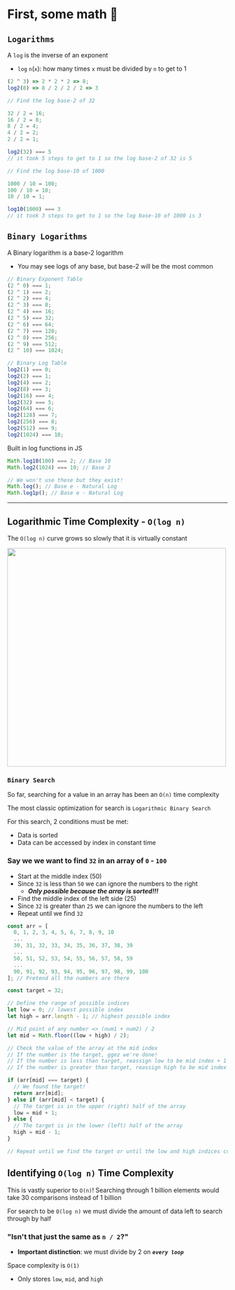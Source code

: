 # First, some math 🤢

## `Logarithms`

A `log` is the inverse of an exponent

- `log` `n`(`x`): how many times `x` must be divided by `n` to get to 1

```js
(2 ^ 3) => 2 * 2 * 2 => 8;
log2(8) => 8 / 2 / 2 / 2 => 3
```

```js
// Find the log base-2 of 32

32 / 2 = 16;
16 / 2 = 8;
8 / 2 = 4;
4 / 2 = 2;
2 / 2 = 1;

log2(32) === 5
// it took 5 steps to get to 1 so the log base-2 of 32 is 5

// Find the log base-10 of 1000

1000 / 10 = 100;
100 / 10 = 10;
10 / 10 = 1;

log10(1000) === 3
// it took 3 steps to get to 1 so the log base-10 of 1000 is 3
```

## `Binary Logarithms`

A Binary logarithm is a base-2 logarithm

- You may see logs of any base, but base-2 will be the most common

```js
// Binary Exponent Table
(2 ^ 0) === 1;
(2 ^ 1) === 2;
(2 ^ 2) === 4;
(2 ^ 3) === 8;
(2 ^ 4) === 16;
(2 ^ 5) === 32;
(2 ^ 6) === 64;
(2 ^ 7) === 128;
(2 ^ 8) === 256;
(2 ^ 9) === 512;
(2 ^ 10) === 1024;

// Binary Log Table
log2(1) === 0;
log2(2) === 1;
log2(4) === 2;
log2(8) === 3;
log2(16) === 4;
log2(32) === 5;
log2(64) === 6;
log2(128) === 7;
log2(256) === 8;
log2(512) === 9;
log2(1024) === 10;
```

Built in log functions in JS

```js
Math.log10(100) === 2; // Base 10
Math.log2(1024) === 10; // Base 2

// We won't use these but they exist!
Math.log(); // Base e - Natural Log
Math.log1p(); // Base e - Natural Log
```

---

## Logarithmic Time Complexity - `O(log n)`

The `O(log n)` curve grows so slowly that it is virtually constant

<img src="https://i.ibb.co/XxHTsn0/growthcurves.png" width="500">

### `Binary Search`

So far, searching for a value in an array has been an `O(n)` time complexity

The most classic optimization for search is `Logarithmic Binary Search`

For this search, 2 conditions must be met:

- Data is sorted
- Data can be accessed by index in constant time

### Say we we want to find `32` in an array of `0` - `100`

- Start at the middle index (50)
- Since `32` is less than `50` we can ignore the numbers to the right
  - **_Only possible because the array is sorted!!!_**
- Find the middle index of the left side (25)
- Since `32` is greater than `25` we can ignore the numbers to the left
- Repeat until we find `32`

```js
const arr = [
  0, 1, 2, 3, 4, 5, 6, 7, 8, 9, 10
  ...
  30, 31, 32, 33, 34, 35, 36, 37, 38, 39
  ...
  50, 51, 52, 53, 54, 55, 56, 57, 58, 59
  ...
  90, 91, 92, 93, 94, 95, 96, 97, 98, 99, 100
]; // Pretend all the numbers are there

const target = 32;

// Define the range of possible indices
let low = 0; // lowest possible index
let high = arr.length - 1; // highest possible index

// Mid point of any number => (num1 + num2) / 2
let mid = Math.floor((low + high) / 2);

// Check the value of the array at the mid index
// If the number is the target, ggez we're done!
// If the number is less than target, reassign low to be mid index + 1
// If the number is greater than target, reassign high to be mid index - 1

if (arr[mid] === target) {
  // We found the target!
  return arr[mid];
} else if (arr[mid] < target) {
  // The target is in the upper (right) half of the array
  low = mid + 1;
} else {
  // The target is in the lower (left) half of the array
  high = mid - 1;
}

// Repeat until we find the target or until the low and high indices cross each other
```

## Identifying `O(log n)` Time Complexity

This is vastly superior to `O(n)`! Searching through 1 billion elements would take 30 comparisons instead of 1 billion

For search to be `O(log n)` we must divide the amount of data left to search through by half

### "Isn't that just the same as `n / 2`?"

- **Important distinction**: we must divide by 2 on **_`every loop`_**

Space complexity is `O(1)`

- Only stores `low`, `mid`, and `high`
